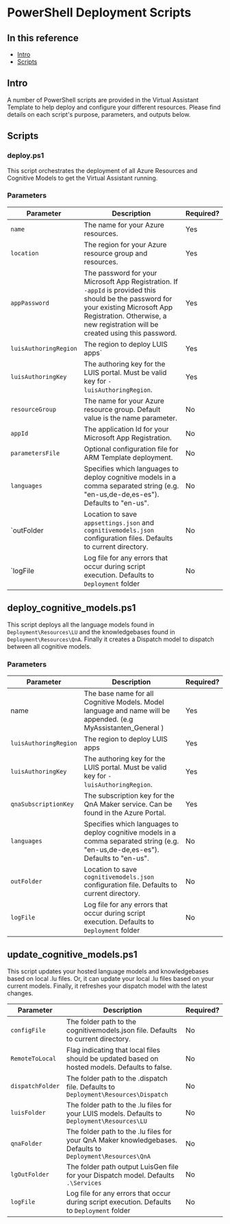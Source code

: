 # PowerShell Deployment Scripts

## In this reference
- [Intro](#intro)
- [Scripts](#scripts)

## Intro

A number of PowerShell scripts are provided in the Virtual Assistant Template to help deploy and configure your different resources. Please find details on each script's purpose, parameters, and outputs below.

## Scripts

### deploy.ps1

This script orchestrates the deployment of all Azure Resources and Cognitive Models to get the Virtual Assistant running.

### Parameters

| Parameter | Description | Required? |
| --------- | ----------- | --------- |
| `name` | The name for your Azure resources. | Yes |
| `location` | The region for your Azure resource group and resources. | Yes |
| `appPassword` | The password for your Microsoft App Registration. If `-appId` is provided this should be the password for your existing Microsoft App Registration. Otherwise, a new registration will be created using this password. | Yes |
| `luisAuthoringRegion` | The region to deploy LUIS apps`| Yes |
| `luisAuthoringKey` | The authoring key for the LUIS portal. Must be valid key for `-luisAuthoringRegion`. | Yes |
| `resourceGroup` | The name for your Azure resource group. Default value is the name parameter. | No
| `appId` | The application Id for your Microsoft App Registration. | No |
| `parametersFile` | Optional configuration file for ARM Template deployment. | No |
| `languages` | Specifies which languages to deploy cognitive models in a comma separated string (e.g. "en-us,de-de,es-es"). Defaults to "en-us". | No |
| `outFolder | Location to save `appsettings.json` and `cognitivemodels.json` configuration files. Defaults to current directory. | No |
| `logFile | Log file for any errors that occur during script execution. Defaults to `Deployment` folder | No |

## deploy_cognitive_models.ps1

This script deploys all the language models found in `Deployment\Resources\LU` and the knowledgebases found in `Deployment\Resources\QnA`. Finally it creates a Dispatch model to dispatch between all cognitive models.

### Parameters

| Parameter | Description | Required? |
| --------- | ----------- | --------- |
| name | The base name for all Cognitive Models. Model language and name will be appended. (e.g MyAssistanten_General )| Yes |
| `luisAuthoringRegion` | The region to deploy LUIS apps | Yes |
| `luisAuthoringKey` | The authoring key for the LUIS portal. Must be valid key for `-luisAuthoringRegion`. | Yes |
| `qnaSubscriptionKey` | The subscription key for the QnA Maker service. Can be found in the Azure Portal. | Yes |
| `languages` | Specifies which languages to deploy cognitive models in a comma separated string (e.g. "en-us,de-de,es-es"). Defaults to "en-us". | No |
| `outFolder` | Location to save `cognitivemodels.json` configuration file. Defaults to current directory. | No |
| `logFile` | Log file for any errors that occur during script execution. Defaults to `Deployment` folder | No |

## update_cognitive_models.ps1

This script updates your hosted language models and knowledgebases based on local .lu files. Or, it can update your local .lu files based on your current models. Finally, it refreshes your dispatch model with the latest changes.

| Parameter | Description | Required? |
| --------- | ----------- | --------- |
| `configFile` | The folder path to the cognitivemodels.json file. Defaults to current directory. | No |
| `RemoteToLocal` | Flag indicating that local files should be updated based on hosted models. Defaults to false. | No |
| `dispatchFolder` | The folder path to the .dispatch file. Defaults to `Deployment\Resources\Dispatch` | No |
| `luisFolder` | The folder path to the .lu files for your LUIS models. Defaults to `Deployment\Resources\LU` | No |
| `qnaFolder` | The folder path to the .lu files for your QnA Maker knowledgebases. Defaults to `Deployment\Resources\QnA` | No |
| `lgOutFolder` | The folder path output LuisGen file for your Dispatch model. Defaults `.\Services` | No |
| `logFile` | Log file for any errors that occur during script execution. Defaults to `Deployment` folder | No |